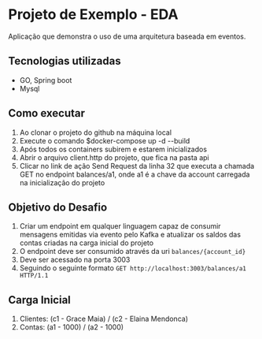 # Projeto de Exemplo - EDA

Aplicação que demonstra o uso de uma arquitetura baseada em eventos.

## Tecnologias utilizadas
- GO, Spring boot
- Mysql

## Como executar
1. Ao clonar o projeto do github na máquina local
2. Execute o comando $docker-compose up -d --build
3. Após todos os containers subirem e estarem inicializados
4. Abrir o arquivo client.http do projeto, que fica na pasta api
5. Clicar no link de ação Send Request da linha 32 que executa a chamada GET no endpoint balances/a1, onde a1 é a chave da account carregada na inicialização do projeto

## Objetivo do Desafio
1. Criar um endpoint em qualquer linguagem capaz de consumir mensagens emitidas via evento pelo Kafka e atualizar os saldos das contas criadas na carga inicial do projeto
2. O endpoint deve ser consumido através da uri `balances/{account_id}`
3. Deve ser acessado na porta 3003
4. Seguindo o seguinte formato `GET http://localhost:3003/balances/a1 HTTP/1.1`

## Carga Inicial
1. Clientes: (c1 - Grace Maia) / (c2 - Elaina Mendonca)
2. Contas: (a1 - 1000) / (a2 - 1000)
